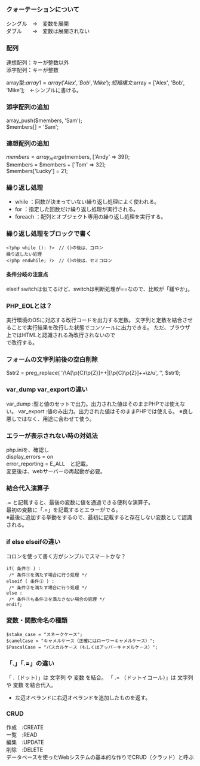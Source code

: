 ### クォーテーションについて
シングル　→　変数を展開  
ダブル　　→　変数は展開されない

### 配列  
連想配列：キーが整数以外  
添字配列：キーが整数  
  
array型:$array1 = array('Alex', 'Bob', 'Mike');  
短縮構文:$array = ['Alex', 'Bob', 'Mike'];　←シンプルに書ける。  
  
### 添字配列の追加  
array_push($members, 'Sam');  
$members[] = 'Sam';  
  
### 連想配列の追加  
$members = array_merge($members, ['Andy' => 39]);  
$members = $members + ['Tom' => 32];  
$members['Lucky'] = 21;	  

### 繰り返し処理
- while   ：回数が決まっていない繰り返し処理によく使われる。
- for     ：指定した回数だけ繰り返し処理が実行される。
- foreach ：配列とオブジェクト専用の繰り返し処理を実行する。
  
### 繰り返し処理をブロックで書く
```
<?php while (): ?>　// ()の後は、コロン  
繰り返したい処理  
<?php endwhile; ?>　// ()の後は、セミコロン  
```
#### 条件分岐の注意点  
elseif switchは似てるけど、switchは判断処理が==なので、比較が「緩やか」。	  

### PHP_EOLとは？
実行環境のOSに対応する改行コードを出力する定数。
文字列と定数を結合させることで実行結果を改行した状態でコンソールに出力できる。
ただ、ブラウザ上ではHTMLと認識される為改行されないので<br>で改行する。

### フォームの文字列前後の空白削除
$str2 = preg_replace( '/\A[\p{C}\p{Z}]++|[\p{C}\p{Z}]++\z/u', '', $str1);

### var_dump var_exportの違い
var_dump   :型と値のセットで出力。出力された値はそのままPHPでは使えない。
var_export :値のみ出力。出力された値はそのままPHPでは使える。
※良し悪しではなく、用途に合わせて使う。

### エラーが表示されない時の対処法
php.iniを、確認し  
display_errors = on  
error_reporting = E_ALL　と記載。  
変更後は、webサーバーの再起動が必要。

### 結合代入演算子  
.=  と記載すると、最後の変数に値を通過できる便利な演算子。  
最初の変数に「.=」を記載するとエラーがでる。  
※最後に追加する挙動をするので、最初に記載すると存在しない変数として認識される。  

### if else elseifの違い
コロンを使って書く方がシンプルでスマートかな？
```
if( 条件① ) :
 /* 条件①を満たす場合に行う処理 */
elseif ( 条件② ) :
 /* 条件②を満たす場合に行う処理 */
else :
 /* 条件①も条件②を満たさない場合の処理 */
endif;
```
  
###  変数・関数命名の種類
```
$stake_case = "スネークケース";  
$camelCase = "キャメルケース（正確にはローワーキャメルケース）";  
$PascalCase = "パスカルケース（もしくはアッパーキャメルケース）";  
```
### 「.」「.=」の違い
「 .（ドット）」は 文字列 や 変数 を結合。
「 .= （ドットイコール）」は 文字列 や 変数 を結合代入。
  - 左辺オペランドに右辺オペランドを追加したものを返す。
  
### CRUD
作成　:CREATE  
一覧　:READ  
編集　:UPDATE  
削除　:DELETE  
データベースを使ったWebシステムの基本的な作りでCRUD（クラッド）と呼ぶ
